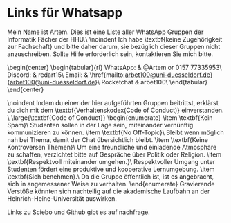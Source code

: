 # Links für Whatsapp

Mein Name ist Artem. Dies ist eine Liste aller WhatsApp Gruppen der Informatik Fächer der HHU.\\
\noindent Ich habe \textbf{keine Zugehörigkeit zur Fachschaft} und bitte daher darum, sie bezüglich dieser Gruppen nicht anzuschreiben. Sollte Hilfe erforderlich sein, kontaktieren Sie mich bitte.

\begin{center}
\begin{tabular}{rl}
     WhatsApp: & @Artem or 0157 77335953\\
     Discord: & redart15\\
     Email: & \href{mailto:arbet100@uni-duesseldorf.de}{arbet100@uni-duesseldorf.de}\\
     Rocketchat & arbet100\\
\end{tabular}    
\end{center}

\noindent Indem du einer der hier aufgeführten Gruppen beitrittst, erklärst du dich mit dem \textbf{Verhaltenskodex(Code of Conduct)} einverstanden.
\\
\large{\textbf{Code of Conduct}}
\begin{enumerate}
    \item \textbf{Kein Spam}\\
    Studenten sollen in der Lage sein, miteinander vernünftig kommunizieren zu können.
    \item \textbf{No Off-Topic}\\
    Bleibt wenn möglich nah bei Thema, damit der Chat übersichtlich bleibt. 
    \item \textbf{Keine Kontroversen Themen}\\
    Um eine freundliche und einladende Atmosphäre zu schaffen, verzichtet bitte auf Gespräche über Politik oder Religion.
    \item \textbf{Respektvoll miteinander umgehen.}\\
    Respektvoller Umgang unter Studenten fördert eine produktive und kooperative Lernumgebung. 
    \item \textbf{Sich benehmen}.\\
    Da die Gruppe öffentlich ist, ist es angebracht, sich in angemessener Weise zu verhalten.
\end{enumerate}
Gravierende Verstöße könnten sich nachteilig auf die akademische Laufbahn an der Heinrich-Heine-Universität auswirken.

Links zu Sciebo und Github gibt es auf nachfrage.
